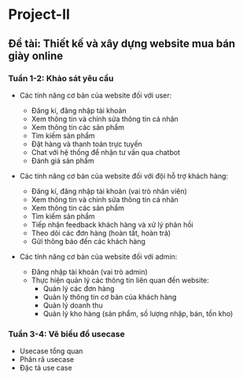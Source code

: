 # Project-II
## Đề tài: Thiết kế và xây dựng website mua bán giày online

### Tuần 1-2: Khảo sát yêu cầu
  * Các tính năng cơ bản của website đối với user:
    + Đăng kí, đăng nhập tài khoản
    + Xem thông tin và chỉnh sửa thông tin cá nhân
    + Xem thông tin các sản phẩm 
    + Tìm kiếm sản phẩm
    + Đặt hàng và thanh toán trực tuyến
    + Chat với hệ thống để nhận tư vấn qua chatbot
    + Đánh giá sản phẩm
  
  * Các tính năng cơ bản của website đối với đội hỗ trợ khách hàng:
    + Đăng kí, đăng nhập tài khoản (vai trò nhân viên)
    + Xem thông tin và chỉnh sửa thông tin cá nhân
    + Xem thông tin các sản phẩm 
    + Tìm kiếm sản phẩm
    + Tiếp nhận feedback khách hàng và xử lý phản hồi
    + Theo dõi các đơn hàng (hoàn tất, hoàn trả)
    + Gửi thông báo đến các khách hàng
  
  * Các tính năng cơ bản của website đối với admin:
    + Đăng nhập tài khoản (vai trò admin)
    + Thực hiện quản lý các thông tin liên quan đến website:
      - Quản lý các đơn hàng
      - Quản lý thông tin cơ bản của khách hàng
      - Quản lý doanh thu 
      - Quản lý kho hàng (sản phẩm, số lượng nhập, bán, tồn kho)
      
### Tuần 3-4: Vẽ biểu đồ usecase
 * Usecase tổng quan
 * Phân rã usecase
 * Đặc tả use case
